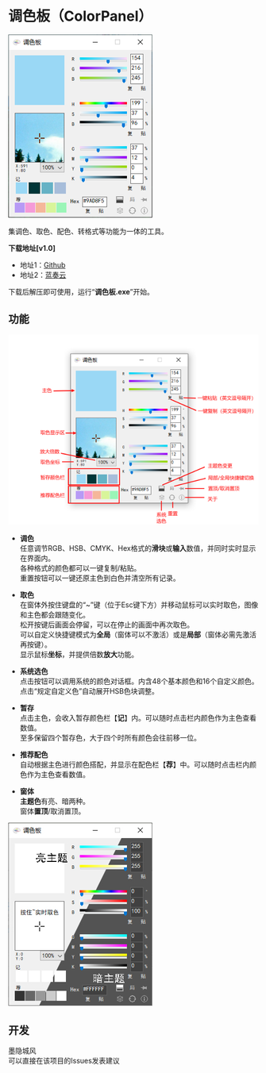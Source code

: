 # 调色板（ColorPanel）
![程序界面](https://github.com/tp1415926535/ColorPanel/raw/main/%E6%88%AA%E5%9B%BE/%E8%B0%83%E8%89%B2%E6%9D%BF%E4%B8%BB%E7%95%8C%E9%9D%A2.png)   

集调色、取色、配色、转格式等功能为一体的工具。   
   
**下载地址[v1.0]**   
- 地址1：[Github](https://github.com/tp1415926535/ColorPanel/raw/main/%E8%B0%83%E8%89%B2%E6%9D%BFv1.0.rar)   
- 地址2：[蓝奏云](https://wws.lanzous.com/ic2bQhq32ng)   

下载后解压即可使用，运行“**调色板.exe**”开始。
   
**功能**   
-   
![功能介绍](https://github.com/tp1415926535/ColorPanel/raw/main/%E6%88%AA%E5%9B%BE/%E8%B0%83%E8%89%B2%E6%9D%BF%E5%8A%9F%E8%83%BD%E4%B8%80%E6%A0%8F.png)
- **调色**  
任意调节RGB、HSB、CMYK、Hex格式的**滑块**或**输入**数值，并同时实时显示在界面内。    
各种格式的颜色都可以一键复制/粘贴。   
重置按钮可以一键还原主色到白色并清空所有记录。   

- **取色**     
在窗体外按住键盘的“~”键（位于Esc键下方）并移动鼠标可以实时取色，图像和主色都会跟随变化。   
松开按键后画面会停留，可以在停止的画面中再次取色。    
可以自定义快捷键模式为**全局**（窗体可以不激活）或是**局部**（窗体必需先激活再按键）。   
显示鼠标**坐标**，并提供倍数**放大**功能。   

- **系统选色**   
点击按钮可以调用系统的颜色对话框。内含48个基本颜色和16个自定义颜色。点击“规定自定义色”自动展开HSB色块调整。

- **暂存**   
点击主色，会收入暂存颜色栏【**记**】内。可以随时点击栏内颜色作为主色查看数值。   
至多保留四个暂存色，大于四个时所有颜色会往前移一位。

- **推荐配色**   
自动根据主色进行颜色搭配，并显示在配色栏【**荐**】中。可以随时点击栏内颜色作为主色查看数值。   
   
- **窗体**   
**主题色**有亮、暗两种。   
窗体**置顶**/取消置顶。   
   
![主题样式](https://github.com/tp1415926535/ColorPanel/raw/main/%E6%88%AA%E5%9B%BE/%E8%B0%83%E8%89%B2%E6%9D%BF%E4%B8%BB%E9%A2%98.jpg)
   
**开发**   
-   
墨隐城风   
可以直接在该项目的Issues发表建议   

